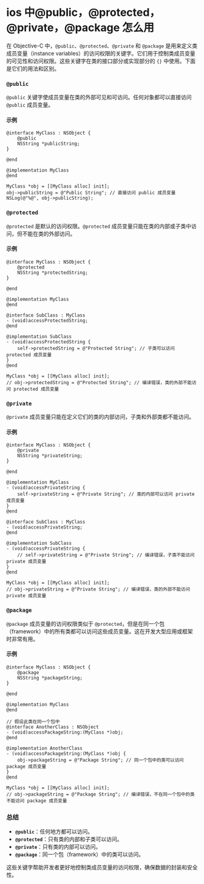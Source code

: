 # ios 中@public，@protected，@private，@package 怎么用

在 Objective-C 中，`@public`、`@protected`、`@private` 和 `@package` 是用来定义类成员变量（instance variables）的访问权限的关键字。它们用于控制类成员变量的可见性和访问权限。这些关键字在类的接口部分或实现部分的 `{}` 中使用。下面是它们的用法和区别。

### `@public`

`@public` 关键字使成员变量在类的外部可见和可访问。任何对象都可以直接访问 `@public` 成员变量。

#### 示例

```objc
@interface MyClass : NSObject {
    @public
    NSString *publicString;
}

@end

@implementation MyClass
@end

MyClass *obj = [[MyClass alloc] init];
obj->publicString = @"Public String"; // 直接访问 public 成员变量
NSLog(@"%@", obj->publicString);
```

### `@protected`

`@protected` 是默认的访问权限。`@protected` 成员变量只能在类的内部或子类中访问，但不能在类的外部访问。

#### 示例

```objc
@interface MyClass : NSObject {
    @protected
    NSString *protectedString;
}

@end

@implementation MyClass
@end

@interface SubClass : MyClass
- (void)accessProtectedString;
@end

@implementation SubClass
- (void)accessProtectedString {
    self->protectedString = @"Protected String"; // 子类可以访问 protected 成员变量
}
@end

MyClass *obj = [[MyClass alloc] init];
// obj->protectedString = @"Protected String"; // 编译错误，类的外部不能访问 protected 成员变量
```

### `@private`

`@private` 成员变量只能在定义它们的类的内部访问，子类和外部类都不能访问。

#### 示例

```objc
@interface MyClass : NSObject {
    @private
    NSString *privateString;
}

@end

@implementation MyClass
- (void)accessPrivateString {
    self->privateString = @"Private String"; // 类的内部可以访问 private 成员变量
}
@end

@interface SubClass : MyClass
- (void)accessPrivateString;
@end

@implementation SubClass
- (void)accessPrivateString {
    // self->privateString = @"Private String"; // 编译错误，子类不能访问 private 成员变量
}
@end

MyClass *obj = [[MyClass alloc] init];
// obj->privateString = @"Private String"; // 编译错误，类的外部不能访问 private 成员变量
```

### `@package`

`@package` 成员变量的访问权限类似于 `@protected`，但是在同一个包（framework）中的所有类都可以访问这些成员变量。这在开发大型应用或框架时非常有用。

#### 示例

```objc
@interface MyClass : NSObject {
    @package
    NSString *packageString;
}

@end

@implementation MyClass
@end

// 假设此类在同一个包中
@interface AnotherClass : NSObject
- (void)accessPackageString:(MyClass *)obj;
@end

@implementation AnotherClass
- (void)accessPackageString:(MyClass *)obj {
    obj->packageString = @"Package String"; // 同一个包中的类可以访问 package 成员变量
}
@end

MyClass *obj = [[MyClass alloc] init];
// obj->packageString = @"Package String"; // 编译错误，不在同一个包中的类不能访问 package 成员变量
```

### 总结

- **`@public`**：任何地方都可以访问。
- **`@protected`**：只有类的内部和子类可以访问。
- **`@private`**：只有类的内部可以访问。
- **`@package`**：同一个包（framework）中的类可以访问。

这些关键字帮助开发者更好地控制类成员变量的访问权限，确保数据的封装和安全性。